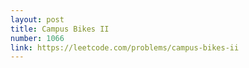 ```yaml
---
layout: post
title: Campus Bikes II
number: 1066
link: https://leetcode.com/problems/campus-bikes-ii
---
```

